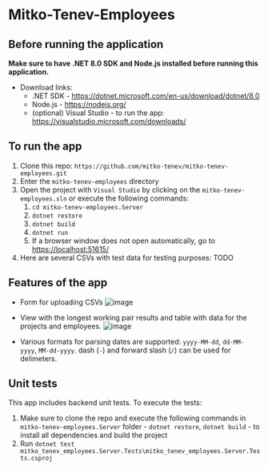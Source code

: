 # Mitko-Tenev-Employees

## Before running the application

**Make sure to have .NET 8.0 SDK and Node.js installed before running this application.**
- Download links:
  - .NET SDK - https://dotnet.microsoft.com/en-us/download/dotnet/8.0
  - Node.js - https://nodejs.org/
  - (optional) Visual Studio - to run the app: https://visualstudio.microsoft.com/downloads/

## To run the app
1. Clone this repo: `https://github.com/mitko-tenev/mitko-tenev-employees.git`
2. Enter the `mitko-tenev-employees` directory
3. Open the project with `Visual Studio` by clicking on the `mitko-tenev-employees.sln` or execute the following commands:
     1. `cd mitko-tenev-employees.Server`
     2. `dotnet restore`
     3. `dotnet build`
     4. `dotnet run`
     5. If a browser window does not open automatically, go to [https://localhost:51615/](https://localhost:51615/)
4. Here are several CSVs with test data for testing purposes:
TODO

## Features of the app
- Form for uploading CSVs
![image](https://github.com/user-attachments/assets/a9a9611a-70d8-49ce-8030-44dac62e54e9)

- View with the longest working pair results and table with data for the projects and employees.
![image](https://github.com/user-attachments/assets/6bc091e0-809c-41c3-8134-bf39a2644e71)

- Various formats for parsing dates are supported: `yyyy-MM-dd`, `dd-MM-yyyy`, `MM-dd-yyyy`. dash (`-`) and forward slash (`/`) can be used for delimeters.

## Unit tests
This app includes backend unit tests.
To execute the tests:
1. Make sure to clone the repo and execute the following commands in `mitko-tenev-employees.Server` folder - `dotnet restore`, `dotnet build` - to install all dependencies and build the project
2. Run `dotnet test mitko_tenev_employees.Server.Tests\mitko_tenev_employees.Server.Tests.csproj`
